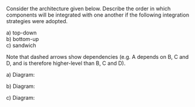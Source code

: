 <panel header="{{ icon_Q_A }} Integration order">
<question has-input="false">

Consider the architecture given below. Describe the order in which components will be integrated with one another if the following integration strategies were adopted.

a)	top-down<br>
b)	bottom-up<br>
c)	sandwich

Note that dashed arrows show dependencies (e.g. A depends on B, C and D, and is therefore higher-level than B, C and D).

<pic src="{{baseUrl}}/integration/approaches/topDownVsBottomUp/images/abc.png" height="190" />
<p/>

<panel type="seamless" header="{{ icon_A }} Answer" minimized>

a) Diagram:

<pic src="{{baseUrl}}/integration/approaches/topDownVsBottomUp/images/aAnswer.png" height="230" />
<p/>

b) Diagram:

<pic src="{{baseUrl}}/integration/approaches/topDownVsBottomUp/images/bAnswer.png" height="230" />
<p/>

c) Diagram:

<pic src="{{baseUrl}}/integration/approaches/topDownVsBottomUp/images/cAnswer.png" height="230" />
<p/>

</panel>
</question>
</panel>
